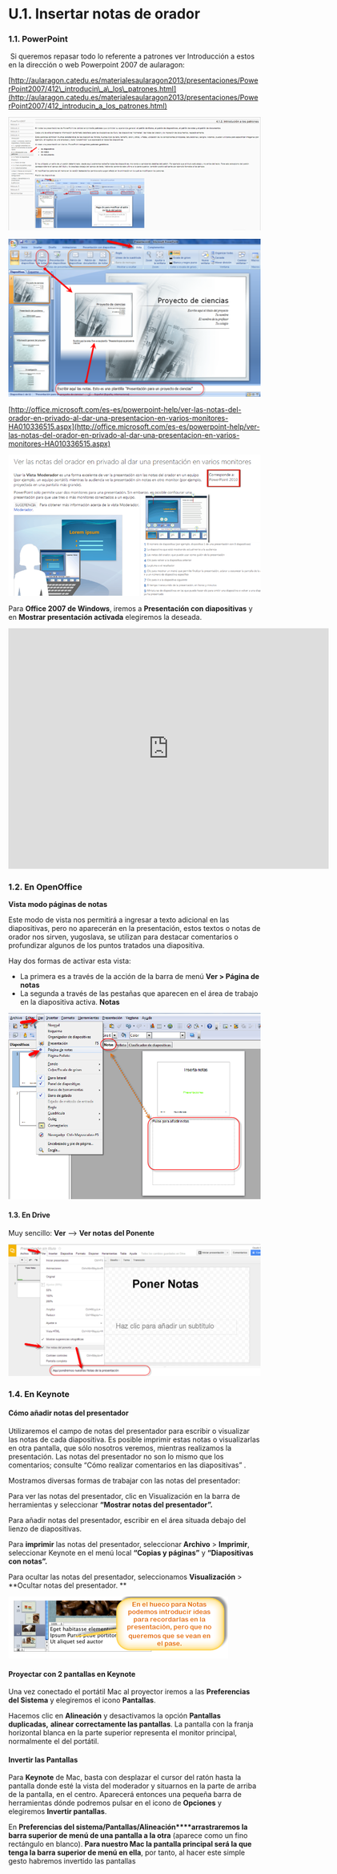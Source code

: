 # U.1. Insertar notas de orador

### 1.1. PowerPoint

 Si queremos repasar todo lo referente a patrones ver Introducción a estos en la dirección o web Powerpoint 2007 de aularagon:

[http://aularagon.catedu.es/materialesaularagon2013/presentaciones/PowerPoint2007/412\_introducin\_a\_los\_patrones.html](http://aularagon.catedu.es/materialesaularagon2013/presentaciones/PowerPoint2007/412_introducin_a_los_patrones.html)


[![Introducción a los patrones](img/patrones.png "Introducción a los patrones")](http://aularagon.catedu.es/materialesaularagon2013/presentaciones/PowerPoint2007/412_introducin_a_los_patrones.html "Patrones")







![Página de notas en Powerpoint](img/02-11-2013_18-03-48.png "Vista Página notas PPT")






[http://office.microsoft.com/es-es/powerpoint-help/ver-las-notas-del-orador-en-privado-al-dar-una-presentacion-en-varios-monitores-HA010336515.aspx](http://office.microsoft.com/es-es/powerpoint-help/ver-las-notas-del-orador-en-privado-al-dar-una-presentacion-en-varios-monitores-HA010336515.aspx)


[![Notas de Orador en Privado](img/notasoradorprivado.png "Notas de Orador en Privado")](http://office.microsoft.com/es-es/powerpoint-help/ver-las-notas-del-orador-en-privado-al-dar-una-presentacion-en-varios-monitores-HA010336515.aspx "Notas orador en privado")


Para **Office 2007 de Windows**, iremos a **Presentación con diapositivas** y en **Mostrar presentación activada** elegiremos la deseada.

<iframe src="https://player.vimeo.com/video/21245755" width="640" height="480" frameborder="0" allowfullscreen></iframe>

### 1.2. En OpenOffice

**Vista modo páginas de notas**

Este modo de vista nos permitirá a ingresar a texto adicional en las diapositivas, pero no aparecerán en la presentación, estos textos o notas de orador nos sirven, yugoslava, se utilizan para destacar comentarios o profundizar algunos de los puntos tratados una diapositiva.

Hay dos formas de activar esta vista:

*   La primera es a través de la acción de la barra de menú **Ver > Página de notas**
*   La segunda a través de las pestañas que aparecen en el área de trabajo en la diapositiva activa. **Notas**


![](img/notasopenoffice.png)


#### 1.3. En Drive

Muy sencillo: **Ver** --\> **Ver notas** **del Ponente**


![Ver notas en Google Drive](img/notas_drive.png "Notas en Drive Presentaciones")






### 1.4. En Keynote

#### Cómo añadir notas del presentador

Utilizaremos el campo de notas del presentador para escribir o visualizar las notas de cada diapositiva. Es posible imprimir estas notas o visualizarlas en otra pantalla, que sólo nosotros veremos, mientras realizamos la presentación. Las notas del presentador no son lo mismo que los comentarios; consulte “Cómo realizar comentarios en las diapositivas” .

Mostramos diversas formas de trabajar con las notas del presentador:

Para ver las notas del presentador, clic en Visualización en la barra de herramientas y seleccionar **“Mostrar notas del presentador”.**

Para añadir notas del presentador, escribir en el área situada debajo del lienzo de diapositivas.

Para **imprimir** las notas del presentador, seleccionar **Archivo** \> **Imprimir**, seleccionar Keynote en el menú local **“Copias y páginas”** y **“Diapositivas con notas”.**

Para ocultar las notas del presentador, seleccionamos **Visualización** \> **Ocultar notas del presentador. **


![](img/notar_keynote.png)


#### Proyectar con 2 pantallas en Keynote

Una vez conectado el portátil Mac al proyector iremos a las **Preferencias del Sistema** y elegiremos el icono **Pantallas**.

Hacemos clic en **Alineación** y desactivamos la opción **Pantallas duplicadas,** **alinear correctamente las pantallas**. La pantalla con la franja horizontal blanca en la parte superior representa el monitor principal, normalmente el del portátil.

#### Invertir las Pantallas

Para **Keynote** de Mac, basta con desplazar el cursor del ratón hasta la pantalla donde esté la vista del moderador y situarnos en la parte de arriba de la pantalla, en el centro. Aparecerá entonces una pequeña barra de herramientas dónde podremos pulsar en el icono de **Opciones** y elegiremos **Invertir pantallas**. 

En **Preferencias del sistema/Pantallas/Alineación****arrastraremos la barra superior de menú de una pantalla a la otra** (aparece como un fino rectángulo en blanco). **Para nuestro Mac la pantalla principal será la que tenga la barra superior de menú en ella**, por tanto, al hacer este simple gesto habremos invertido las pantallas

